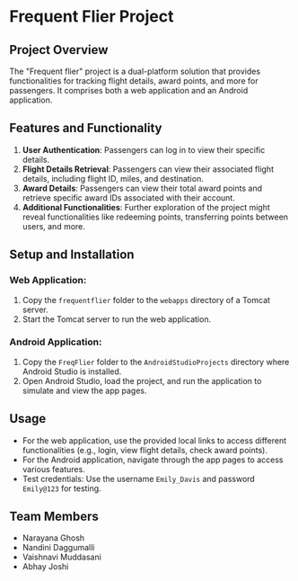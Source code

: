 
# Frequent Flier Project

## Project Overview
The "Frequent flier" project is a dual-platform solution that provides functionalities for tracking flight details, award points, and more for passengers. It comprises both a web application and an Android application.

## Features and Functionality
1. **User Authentication**: Passengers can log in to view their specific details.
2. **Flight Details Retrieval**: Passengers can view their associated flight details, including flight ID, miles, and destination.
3. **Award Details**: Passengers can view their total award points and retrieve specific award IDs associated with their account.
4. **Additional Functionalities**: Further exploration of the project might reveal functionalities like redeeming points, transferring points between users, and more.

## Setup and Installation
### Web Application:
1. Copy the `frequentflier` folder to the `webapps` directory of a Tomcat server.
2. Start the Tomcat server to run the web application.

### Android Application:
1. Copy the `FreqFlier` folder to the `AndroidStudioProjects` directory where Android Studio is installed.
2. Open Android Studio, load the project, and run the application to simulate and view the app pages.

## Usage
- For the web application, use the provided local links to access different functionalities (e.g., login, view flight details, check award points).
- For the Android application, navigate through the app pages to access various features.
- Test credentials: Use the username `Emily_Davis` and password `Emily@123` for testing.

## Team Members
- Narayana Ghosh
- Nandini Daggumalli
- Vaishnavi Muddasani
- Abhay Joshi

